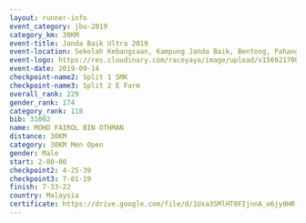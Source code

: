 ```yaml
---
layout: runner-info 
event_category: jbu-2019 
category_km: 30KM 
event-title: Janda Baik Ultra 2019 
event-location: Sekolah Kebangsaan, Kampung Janda Baik, Bentong, Pahang, Malaysia 
event-logo: https://res.cloudinary.com/raceyaya/image/upload/v1569217009/logo/janda-baik_vch1pc.jpg 
event-date: 2019-09-14 
checkpoint-name2: Split 1 SMK 
checkpoint-name3: Split 2 E Farm 
overall_rank: 229
gender_rank: 174
category_rank: 118
bib: 31002
name: MOHD FAIROL BIN OTHMAN
distance: 30KM
category: 30KM Men Open
gender: Male
start: 2-00-00
checkpoint2: 4-25-39
checkpoint3: 7-01-19
finish: 7-33-22
country: Malaysia
certificate: https://drive.google.com/file/d/1Uxa3SMlHT0FIjnnA_o6jy0HR-NlSL19X/view?usp=sharing
---
```

